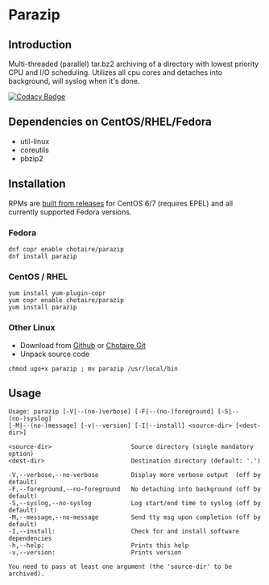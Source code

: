 # Parazip

## Introduction

Multi-threaded (parallel) tar.bz2 archiving of a directory with lowest priority CPU and I/O scheduling. Utilizes all cpu cores and detaches into background, will syslog when it's done.

[![Codacy Badge](https://api.codacy.com/project/badge/Grade/3957b4329a2f43348d6c90049f6d427f)](https://www.codacy.com/app/chotaire/parazip?utm_source=github.com&amp;utm_medium=referral&amp;utm_content=chotaire/parazip&amp;utm_campaign=Badge_Grade)

## Dependencies on CentOS/RHEL/Fedora
*   util-linux
*   coreutils
*   pbzip2

## Installation

RPMs are [built from releases](https://copr.fedorainfracloud.org/coprs/chotaire/parazip/ "Parazip Repos on Fedora copr") for CentOS 6/7 (requires EPEL) and all currently supported Fedora versions.

### Fedora
```Shell
dnf copr enable chotaire/parazip
dnf install parazip
```

### CentOS / RHEL
```Shell
yum install yum-plugin-copr
yum copr enable chotaire/parazip
yum install parazip
```

### Other Linux
*   Download from [Github](https://github.com/chotaire/parazip/releases) or [Chotaire Git](https://git.chotaire.net/chotaire/parazip/releases)
*   Unpack source code

```Shell
chmod ugo+x parazip ; mv parazip /usr/local/bin
```

## Usage

```Shell
Usage: parazip [-V|--(no-)verbose] [-F|--(no-)foreground] [-S|--(no-)syslog]
[-M|--(no-)message] [-v|--version] [-I|--install] <source-dir> [<dest-dir>]

<source-dir>                      Source directory (single mandatory option)
<dest-dir>                        Destination directory (default: '.')

-V,--verbose,--no-verbose         Display more verbose output  (off by default)
-F,--foreground,--no-foreground   No detaching into background (off by default)
-S,--syslog,--no-syslog           Log start/end time to syslog (off by default)
-M,--message,--no-message         Send tty msg upon completion (off by default)
-I,--install:                     Check for and install software dependencies
-h,--help:                        Prints this help
-v,--version:                     Prints version

You need to pass at least one argument (the 'source-dir' to be archived).
```